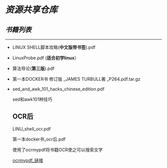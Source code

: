 # *资源共享仓库*

## *书籍列表*

-------------------------------------------------------------------

- LINUX SHELL脚本攻略(**中文版带书签**).pdf   

* LinuxProbe.pdf (**适合初学linux**）

* 算法导论(**第三版**).pdf

* 第一本DOCKER书 修订版 _JAMES TURBULL著 _P264.pdf.tar.gz

* sed_and_awk_101_hacks_chinese_edition.pdf

  sed和awk101种技巧

  ## OCR后

  LINU_shell_ocr.pdf

  第一本docker书_ocr后.pdf

  使用了ocrmypdf将书籍OCR使之可以搜索文字

  [ocrmypdf_链接](https://github.com/jbarlow83/OCRmyPDF)
